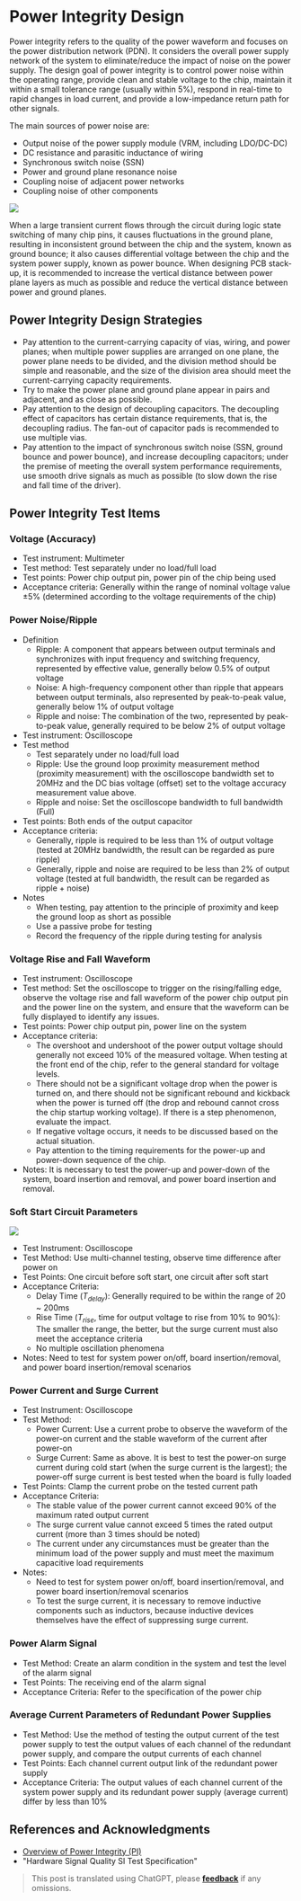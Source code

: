 # Power Integrity Design

Power integrity refers to the quality of the power waveform and focuses on the power distribution network (PDN). It considers the overall power supply network of the system to eliminate/reduce the impact of noise on the power supply. The design goal of power integrity is to control power noise within the operating range, provide clean and stable voltage to the chip, maintain it within a small tolerance range (usually within 5%), respond in real-time to rapid changes in load current, and provide a low-impedance return path for other signals.

The main sources of power noise are:

- Output noise of the power supply module (VRM, including LDO/DC-DC)
- DC resistance and parasitic inductance of wiring
- Synchronous switch noise (SSN)
- Power and ground plane resonance noise
- Coupling noise of adjacent power networks
- Coupling noise of other components

![](https://wiki-media-1253965369.cos.ap-guangzhou.myqcloud.com/img/20211220113527.png)

When a large transient current flows through the circuit during logic state switching of many chip pins, it causes fluctuations in the ground plane, resulting in inconsistent ground between the chip and the system, known as ground bounce; it also causes differential voltage between the chip and the system power supply, known as power bounce. When designing PCB stack-up, it is recommended to increase the vertical distance between power plane layers as much as possible and reduce the vertical distance between power and ground planes.

## Power Integrity Design Strategies

- Pay attention to the current-carrying capacity of vias, wiring, and power planes; when multiple power supplies are arranged on one plane, the power plane needs to be divided, and the division method should be simple and reasonable, and the size of the division area should meet the current-carrying capacity requirements.
- Try to make the power plane and ground plane appear in pairs and adjacent, and as close as possible.
- Pay attention to the design of decoupling capacitors. The decoupling effect of capacitors has certain distance requirements, that is, the decoupling radius. The fan-out of capacitor pads is recommended to use multiple vias.
- Pay attention to the impact of synchronous switch noise (SSN, ground bounce and power bounce), and increase decoupling capacitors; under the premise of meeting the overall system performance requirements, use smooth drive signals as much as possible (to slow down the rise and fall time of the driver).

## Power Integrity Test Items

### Voltage (Accuracy)

- Test instrument: Multimeter
- Test method: Test separately under no load/full load
- Test points: Power chip output pin, power pin of the chip being used
- Acceptance criteria: Generally within the range of nominal voltage value ±5% (determined according to the voltage requirements of the chip)

### Power Noise/Ripple

- Definition
  - Ripple: A component that appears between output terminals and synchronizes with input frequency and switching frequency, represented by effective value, generally below 0.5% of output voltage
  - Noise: A high-frequency component other than ripple that appears between output terminals, also represented by peak-to-peak value, generally below 1% of output voltage
  - Ripple and noise: The combination of the two, represented by peak-to-peak value, generally required to be below 2% of output voltage
- Test instrument: Oscilloscope
- Test method
  - Test separately under no load/full load
  - Ripple: Use the ground loop proximity measurement method (proximity measurement) with the oscilloscope bandwidth set to 20MHz and the DC bias voltage (offset) set to the voltage accuracy measurement value above.
  - Ripple and noise: Set the oscilloscope bandwidth to full bandwidth (Full)
- Test points: Both ends of the output capacitor
- Acceptance criteria:
  - Generally, ripple is required to be less than 1% of output voltage (tested at 20MHz bandwidth, the result can be regarded as pure ripple)
  - Generally, ripple and noise are required to be less than 2% of output voltage (tested at full bandwidth, the result can be regarded as ripple + noise)
- Notes
  - When testing, pay attention to the principle of proximity and keep the ground loop as short as possible
  - Use a passive probe for testing
  - Record the frequency of the ripple during testing for analysis

### Voltage Rise and Fall Waveform

- Test instrument: Oscilloscope
- Test method: Set the oscilloscope to trigger on the rising/falling edge, observe the voltage rise and fall waveform of the power chip output pin and the power line on the system, and ensure that the waveform can be fully displayed to identify any issues.
- Test points: Power chip output pin, power line on the system
- Acceptance criteria:
  - The overshoot and undershoot of the power output voltage should generally not exceed 10% of the measured voltage. When testing at the front end of the chip, refer to the general standard for voltage levels.
  - There should not be a significant voltage drop when the power is turned on, and there should not be significant rebound and kickback when the power is turned off (the drop and rebound cannot cross the chip startup working voltage). If there is a step phenomenon, evaluate the impact.
  - If negative voltage occurs, it needs to be discussed based on the actual situation.
  - Pay attention to the timing requirements for the power-up and power-down sequence of the chip.
- Notes: It is necessary to test the power-up and power-down of the system, board insertion and removal, and power board insertion and removal.

### Soft Start Circuit Parameters

![](https://wiki-media-1253965369.cos.ap-guangzhou.myqcloud.com/img/20211220112247.png)

- Test Instrument: Oscilloscope
- Test Method: Use multi-channel testing, observe time difference after power on
- Test Points: One circuit before soft start, one circuit after soft start
- Acceptance Criteria:
  - Delay Time ($T_{delay}$): Generally required to be within the range of 20 ~ 200ms
  - Rise Time ($T_{rise}$, time for output voltage to rise from 10% to 90%): The smaller the range, the better, but the surge current must also meet the acceptance criteria
  - No multiple oscillation phenomena
- Notes: Need to test for system power on/off, board insertion/removal, and power board insertion/removal scenarios

### Power Current and Surge Current

- Test Instrument: Oscilloscope
- Test Method:
  - Power Current: Use a current probe to observe the waveform of the power-on current and the stable waveform of the current after power-on
  - Surge Current: Same as above. It is best to test the power-on surge current during cold start (when the surge current is the largest); the power-off surge current is best tested when the board is fully loaded
- Test Points: Clamp the current probe on the tested current path
- Acceptance Criteria:
  - The stable value of the power current cannot exceed 90% of the maximum rated output current
  - The surge current value cannot exceed 5 times the rated output current (more than 3 times should be noted)
  - The current under any circumstances must be greater than the minimum load of the power supply and must meet the maximum capacitive load requirements
- Notes:
  - Need to test for system power on/off, board insertion/removal, and power board insertion/removal scenarios
  - To test the surge current, it is necessary to remove inductive components such as inductors, because inductive devices themselves have the effect of suppressing surge current.

### Power Alarm Signal

- Test Method: Create an alarm condition in the system and test the level of the alarm signal
- Test Points: The receiving end of the alarm signal
- Acceptance Criteria: Refer to the specification of the power chip

### Average Current Parameters of Redundant Power Supplies

- Test Method: Use the method of testing the output current of the test power supply to test the output values of each channel of the redundant power supply, and compare the output currents of each channel
- Test Points: Each channel current output link of the redundant power supply
- Acceptance Criteria: The output values of each channel current of the system power supply and its redundant power supply (average current) differ by less than 10%

## References and Acknowledgments

- [Overview of Power Integrity (PI)](https://blog.csdn.net/weixin_40877615/article/details/93598336)
- "Hardware Signal Quality SI Test Specification"

> This post is translated using ChatGPT, please [**feedback**](https://github.com/linyuxuanlin/Wiki_MkDocs/issues/new) if any omissions.
